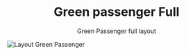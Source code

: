 # <h1 align="center">Green passenger Full</h1>
<p align="center">Green Passenger full layout</p>
<img src="https://i.ibb.co/R9Zn5ds/Layout.jpg" alt="Layout Green Passenger">
